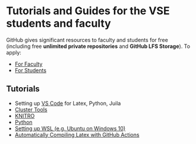 # Tutorials and Guides for the VSE students and faculty

GitHub gives significant resources to faculty and students for free (including free **unlimited private repositories** and **GitHub LFS Storage**). To apply:
- [For Faculty](https://help.github.com/categories/teaching-and-learning-with-github-education)
- [For Students](https://education.github.com/pack)

## Tutorials
- Setting up [VS Code](vscode.md) for Latex, Python, Juila
- [Cluster Tools](https://github.com/ubcecon/cluster_tools)
- [KNITRO](KNITRO.md)
- [Python](python.md)
- [Setting up WSL (e.g. Ubuntu on Windows 10)](https://github.com/ubcecon/tutorials/blob/master/WSL.md)
- [Automatically Compiling Latex with GitHub Actions](https://github.com/ubcecon/tutorials/blob/master/latex_actions.md)
